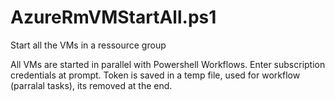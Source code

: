 # AzureRmVMStartAll.ps1

   Start all the VMs in a ressource group

   All VMs are started in parallel with Powershell Workflows. 
   Enter subscription credentials at prompt. 
   Token is saved in a temp file, used for workflow (parralal tasks), its removed at the end.
